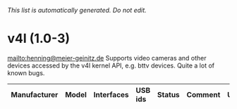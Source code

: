 _This list is automatically generated. Do not edit._

# v4l (1.0-3) #
[mailto:henning@meier-geinitz.de](mailto:henning@meier-geinitz.de)
Supports video cameras and other devices accessed by the v4l kernel API, e.g. bttv devices. Quite a lot of known bugs.

| **Manufacturer** | **Model** | **Interfaces** | **USB ids** | **Status** | **Comment** | **URL** |
|:-----------------|:----------|:---------------|:------------|:-----------|:------------|:--------|